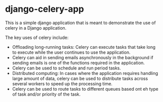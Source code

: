 # django-celery-app
This is a simple django application that is meant to demonstrate the use of celery in a Django application. 

The key uses of celery include:
* Offloading long-running tasks: Celery can execute tasks that take long to execute while the user continues to use the application.
* Celery can aid in sending emails asynchronously in the background if sending emails is one of the functions required in the application. 
* Celery can be used to schedule and run period tasks. 
* Distributed computing: In cases where the application requires handling large amount of data, celery can be used to distribute tasks across several workers to speed up the processing time. 
* Celery can be used to route tasks to different queues based ont eh type of task and/or priority of the task. 

